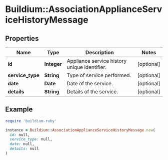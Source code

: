 # Buildium::AssociationApplianceServiceHistoryMessage

## Properties

| Name | Type | Description | Notes |
| ---- | ---- | ----------- | ----- |
| **id** | **Integer** | Appliance service history unique identifier. | [optional] |
| **service_type** | **String** | Type of service performed. | [optional] |
| **date** | **Date** | Date of the service. | [optional] |
| **details** | **String** | Details of the service. | [optional] |

## Example

```ruby
require 'buildium-ruby'

instance = Buildium::AssociationApplianceServiceHistoryMessage.new(
  id: null,
  service_type: null,
  date: null,
  details: null
)
```

